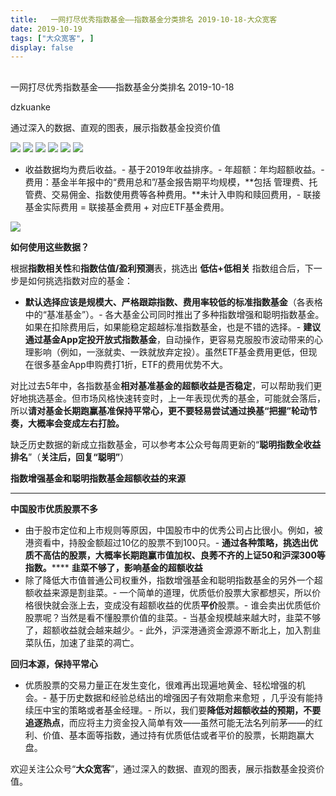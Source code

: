 ```yaml
---
title:   一网打尽优秀指数基金——指数基金分类排名 2019-10-18-大众宽客
date: 2019-10-19
tags: ["大众宽客", ]
display: false
---
```



## 



一网打尽优秀指数基金——指数基金分类排名 2019-10-18




dzkuanke




通过深入的数据、直观的图表，展示指数基金投资价值


<img class="rich_pages" data-ratio="1.6502242152466369" data-s="300,640" src="https://mmbiz.qpic.cn/mmbiz_png/PKw3FQPmhIjJcHMh9S1tOlPQZwzib8JezI23wiaPxIHX35w2qhsZIfSpF4hsVHSzZAUic3yQ5WPWibVrpZJxk7amrA/640?wx_fmt=png" data-type="png" data-w="892" style=""/>

<img class="rich_pages" data-ratio="1.053811659192825" data-s="300,640" src="https://mmbiz.qpic.cn/mmbiz_png/PKw3FQPmhIjJcHMh9S1tOlPQZwzib8JezicfySlAxrugvR4sRYiaEC4qbGWPQibodCic4LeQudUH7K3wpHnSleOfXwg/640?wx_fmt=png" data-type="png" data-w="892" style=""/>

<img class="rich_pages" data-ratio="1.4988814317673378" data-s="300,640" src="https://mmbiz.qpic.cn/mmbiz_png/PKw3FQPmhIjJcHMh9S1tOlPQZwzib8JezvVvkkicpTZiauWcURdexfeupCbK1OrKiaAIYI0M3FaibEZ2waXYzPH3OPA/640?wx_fmt=png" data-type="png" data-w="894" style=""/>

<img class="rich_pages" data-ratio="1.2977777777777777" data-s="300,640" src="https://mmbiz.qpic.cn/mmbiz_png/PKw3FQPmhIjJcHMh9S1tOlPQZwzib8JezZ6icZfVIXDVPdLwgm4WVwXicC6p1Gd7YRMpqq6ZE6DAyjMc7PQAxm8iaA/640?wx_fmt=png" data-type="png" data-w="900" style=""/>

<img class="rich_pages" data-ratio="1.0133630289532294" data-s="300,640" src="https://mmbiz.qpic.cn/mmbiz_png/PKw3FQPmhIjJcHMh9S1tOlPQZwzib8JezNQmgeyam8sXSCcDqWVCexhjPUXsWMZ8VrrPWOAia9f08Qf8B64ChR0A/640?wx_fmt=png" data-type="png" data-w="898" style=""/>

<img class="rich_pages" data-ratio="0.8657718120805369" data-s="300,640" src="https://mmbiz.qpic.cn/mmbiz_png/PKw3FQPmhIjJcHMh9S1tOlPQZwzib8JezcziaC6BtvHD5lDHelCxt15cvAiaxqWEaoOwgskaWiaHIQZXicd14kz9Wdw/640?wx_fmt=png" data-type="png" data-w="894" style=""/>


- 收益数据均为费后收益。- 基于2019年收益排序。- 年超额：年均超额收益。- 费用：基金半年报中的“费用总和”/基金报告期平均规模，**包括 管理费、托管费、交易佣金、指数使用费等各种费用。**未计入申购和赎回费用，- 联接基金实际费用 = 联接基金费用 + 对应ETF基金费用。


<img class="rich_pages" data-ratio="0.3739352640545145" data-s="300,640" src="https://mmbiz.qpic.cn/mmbiz_png/PKw3FQPmhIjRfZpR3LYic93G9bLic2bFpgJnJdJe0VWH3Z1CpISTgM0CNibDTEC3icib110gqMOxNWdic0SBNgsAz5kg/640?wx_fmt=png" data-type="png" data-w="1174" style=""/>





**如何使用这些数据？**



根据**指数相关性**和**指数估值/盈利预测**表，挑选出&nbsp;**低估+低相关** 指数组合后，下一步是如何挑选指数对应的基金：
- **默认选择应该是规模大、严格跟踪指数、费用率较低的标准指数基金**（各表格中的“基准基金”）。- 各大基金公司同时推出了多种指数增强和聪明指数基金。如果在扣除费用后，如果能稳定超越标准指数基金，也是不错的选择。- **建议通过基金App定投开放式指数基金**，自动操作，更容易克服股市波动带来的心理影响（例如，一涨就卖、一跌就放弃定投）。虽然ETF基金费用更低，但现在很多基金App申购费打1折，ETF的费用优势不大。


对比过去5年中，各指数基金**相对基准基金的超额收益是否稳定**<h-char unicode="ff0c" class="" style="max-width: 100%;box-sizing: border-box !important;word-wrap: break-word !important;">，</h-char>可以帮助我们更好地挑选基金。但市场风格快速转变时，上一年表现优秀的基金，可能就会落后，所以**请对基金长期跑赢基准保持平常心，更不要轻易尝试通过换基“把握”轮动节奏，大概率会变成左右打脸。**



缺乏历史数据的新成立指数基金，可以参考本公众号每周更新的“**聪明指数全收益排名**”（**关注后，回复“聪明”**）





**指数增强基金和聪明指数基金超额收益的来源**

****

**中国股市优质股票不多**
- 由于股市定位和上市规则等原因，中国股市中的优秀公司占比很小。例如，被港资看中，持股金额超过10亿的股票不到100只。- **通过各种策略，挑选出优质不高估的股票，大概率长期跑赢市值加权、良莠不齐的上证50和沪深300等指数。******
**韭菜不够了，影响基金的超额收益**
- 除了降低大市值普通公司权重外，指数增强基金和聪明指数基金的另外一个超额收益来源是割韭菜。- 一个简单的道理，优质低价股票大家都想买，所以价格很快就会涨上去，变成没有超额收益的优质**平价**股票。- 谁会卖出优质低价股票呢？当然是看不懂股票价值的韭菜。- 当基金规模越来越大时，韭菜不够了，超额收益就会越来越少。- 此外，沪深港通资金源源不断北上，加入割韭菜队伍，加速了韭菜的凋亡。


**回归本源，保持平常心**
- 优质股票的交易力量正在发生变化，很难再出现遍地黄金、轻松增强的机会。- 基于历史数据和经验总结出的增强因子有效期愈来愈短 ，几乎没有能持续压中宝的策略或者基金经理。- 所以，我们要**降低对超额收益的预期，不要追逐热点**，而应将主力资金投入简单有效——虽然可能无法名列前茅——的红利、价值、基本面等指数，通过持有优质低估或者平价的股票，长期跑赢大盘。


欢迎关注公众号“**大众宽客**”，通过深入的数据、直观的图表，展示指数基金投资价值。